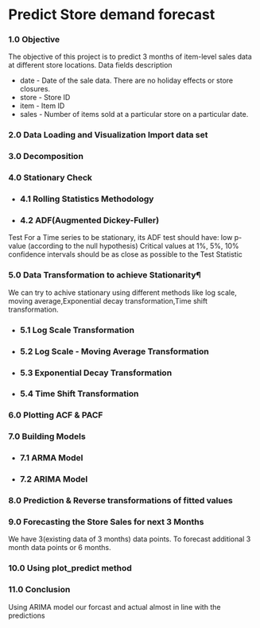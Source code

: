 # Predict Store demand forecast
### 1.0 Objective
The objective of this project is to predict 3 months of item-level sales data at different store locations.
Data fields description
- date - Date of the sale data. There are no holiday effects or store closures.
- store - Store ID
- item - Item ID
- sales - Number of items sold at a particular store on a particular date.
### 2.0 Data Loading and Visualization Import data set
### 3.0 Decomposition
### 4.0 Stationary Check 
  - ### 4.1 Rolling Statistics Methodology
  - ### 4.2 ADF(Augmented Dickey-Fuller)
Test For a Time series to be stationary, its ADF test should have: low p-value (according to the null hypothesis) Critical values at 1%, 5%, 10% confidence intervals should be as close as possible to the Test Statistic
### 5.0 Data Transformation to achieve Stationarity¶
We can try to achive stationary using different methods like log scale, moving average,Exponential decay transformation,Time shift transformation.
  - ### 5.1 Log Scale Transformation
  - ### 5.2 Log Scale - Moving Average Transformation
  - ### 5.3 Exponential Decay Transformation
  - ### 5.4 Time Shift Transformation
### 6.0 Plotting ACF & PACF
### 7.0 Building Models
  - ### 7.1 ARMA Model 
  - ### 7.2 ARIMA Model
### 8.0 Prediction & Reverse transformations of fitted values
### 9.0 Forecasting the Store Sales for next 3 Months
We have 3(existing data of 3 months) data points. To forecast additional 3 month data points or 6 months.
### 10.0 Using plot_predict method
### 11.0 Conclusion
Using ARIMA model our forcast and actual almost in line with the predictions
